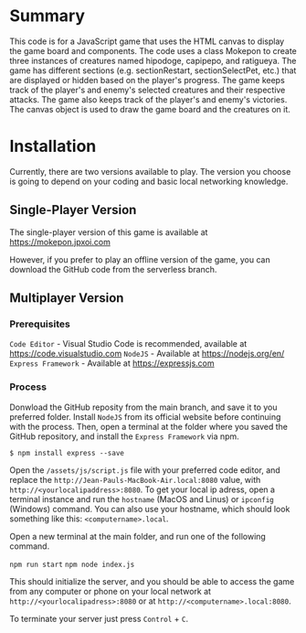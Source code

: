# Summary
This code is for a JavaScript game that uses the HTML canvas to display the game board and components. The code uses a class Mokepon to create three instances of creatures named hipodoge, capipepo, and ratigueya. The game has different sections (e.g. sectionRestart, sectionSelectPet, etc.) that are displayed or hidden based on the player's progress. The game keeps track of the player's and enemy's selected creatures and their respective attacks. The game also keeps track of the player's and enemy's victories. The canvas object is used to draw the game board and the creatures on it.

# Installation
Currently, there are two versions available to play. The version you choose is going to depend on your coding and basic local networking knowledge.

## Single-Player Version
The single-player version of this game is available at https://mokepon.jpxoi.com

However, if you prefer to play an offline version of the game, you can download the GitHub code from the serverless branch.

## Multiplayer Version

### Prerequisites
`Code Editor` - Visual Studio Code is recommended, available at https://code.visualstudio.com
`NodeJS` - Available at https://nodejs.org/en/
`Express Framework` - Available at https://expressjs.com

### Process
Donwload the GitHub reposity from the main branch, and save it to you preferred folder. Install `NodeJS` from its official website before continuing with the process. Then, open a terminal at the folder where you saved the GitHub repository, and install the `Express Framework` via npm.

`$ npm install express --save`

Open the `/assets/js/script.js` file with your preferred code editor, and replace the `http://Jean-Pauls-MacBook-Air.local:8080` value, with `http://<yourlocalipaddress>:8080`. To get your local ip adress, open a terminal instance and run the `hostname` (MacOS and Linus) or `ipconfig` (Windows) command. You can also use your hostname, which should look something like this: `<computername>.local`.

Open a new terminal at the main folder, and run one of the following command.

`npm run start`
`npm node index.js`

This should initialize the server, and you should be able to access the game from any computer or phone on your local network at `http://<yourlocalipadress>:8080` or at `http://<computername>.local:8080`.

To terminate your server just press `Control` + `C`.

